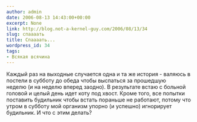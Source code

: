 ```yaml
---
author: admin
date: 2006-08-13 14:43:00+00:00
excerpt: None
link: http://blog.not-a-kernel-guy.com/2006/08/13/34
slug: спаааать
title: Спаааать...
wordpress_id: 34
tags:
- Всякая всячина
---
```


Каждый раз на выходные случается одна и та же история - валяюсь в постели в субботу до обеда чтобы выспаться за прошедшую неделю (и на неделю вперед заодно). В результате встаю с больной головой и целый день идет коту под хвост. Кроме того, все попытки поставить будильник чтобы встать пораньше не работают, потому что утром в субботу мой организм упорно (и успешно) игнорирует будильник. И что с этим делать?
